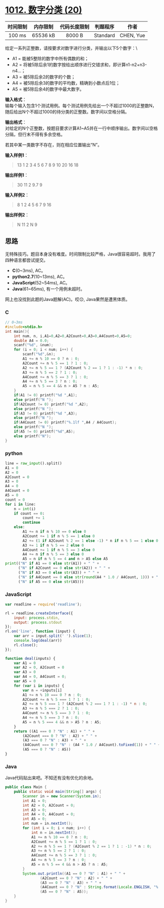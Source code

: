 # [1012. 数字分类 (20)][title]

| 时间限制 | 内存限制 | 代码长度限制 | 判题程序 |   作者   |
|:-------:|:-------:|:----------:|:-------:|:-------:|
|  100 ms | 65536 kB|   8000 B   | Standard|CHEN, Yue|

给定一系列正整数，请按要求对数字进行分类，并输出以下5个数字：\

 - A1 = 能被5整除的数字中所有偶数的和；
 - A2 = 将被5除后余1的数字按给出顺序进行交错求和，即计算n1-n2+n3-n4...；
 - A3 = 被5除后余2的数字的个数；
 - A4 = 被5除后余3的数字的平均数，精确到小数点后1位；
 - A5 = 被5除后余4的数字中最大数字。

**输入格式**：  
输每个输入包含1个测试用例。每个测试用例先给出一个不超过1000的正整数N，随后给出N个不超过1000的待分类的正整数。数字间以空格分隔。

**输出格式**：  
对给定的N个正整数，按题目要求计算A1~A5并在一行中顺序输出。数字间以空格分隔，但行末不得有多余空格。

若其中某一类数字不存在，则在相应位置输出“N”。

**输入样例1**：
> 13 1 2 3 4 5 6 7 8 9 10 20 16 18

**输出样例1**：
> 30 11 2 9.7 9

**输入样例2**：
> 8 1 2 4 5 6 7 9 16

**输出样例2**：
> N 11 2 N 9

## 思路
无特殊技巧。题目本身没有难度。时间限制比较严格，Java很容易超时。我用了四种语言都尝试提交。

- **C**(0~3ms), AC。
- **python2.7**(10~13ms), AC。
- **JavaScript**(52~54ms), AC。
- **Java**(61~65ms), 有一个用例未超时。

网上也没找到此题的Java题解(AC)。哎😔, Java果然是遭黑体质。

### C
```c
// 0~3ms
#include<stdio.h>
int main(){
    int num, n, i,A1=0,A2=0,A2Count=0,A3=0,A4Count=0,A5=0;
    double A4 = 0.0;
    scanf("%d", &num);
    for (i = 0; i < num; i++) {
        scanf("%d",&n);
        A1 += n % 10 == 0 ? n : 0;
        A2Count += n % 5 == 1 ? 1 : 0;
        A2 += n % 5 == 1 ? (A2Count % 2 == 1 ? 1 : -1) * n : 0;
        A3 += n % 5 == 2 ? 1 : 0;
        A4Count += n % 5 == 3 ? 1 : 0;
        A4 += n % 5 == 3 ? n : 0;
        A5 = n % 5 == 4 && n > A5 ? n : A5;
    }
    if(A1 != 0) printf("%d ",A1);
    else printf("N ");
    if(A2Count != 0) printf("%d ",A2);
    else printf("N ");
    if(A3 != 0) printf("%d ",A3);
    else printf("N ");
    if(A4Count != 0) printf("%.1lf ",A4 / A4Count);
    else printf("N ");
    if(A5 != 0) printf("%d",A5);
    else printf("N");
}
```
### python
```python
line = raw_input().split()
A1 = 0
A2 = 0
A2Count = 0
A3 = 0
A4 = 0
A4Count = 0
A5 = 0
count = 0
for i in line:
    n = int(i)
    if count == 0:
        count += 1
        continue
    else:
        A1 += n if n % 10 == 0 else 0
        A2Count += 1 if n % 5 == 1 else 0
        A2 += (1 if A2Count % 2 == 1 else -1) * n if n % 5 == 1 else 0
        A3 += 1 if n % 5 == 2 else 0
        A4Count += 1 if n % 5 == 3 else 0
        A4 += n if n % 5 == 3 else 0
        A5 = n if n % 5 == 4 and n > A5 else A5
print(("N" if A1 == 0 else str(A1)) + " " +
      ("N" if A2Count == 0 else str(A2)) + " " +
      ("N" if A3 == 0 else str(A3)) + " " +
      ("N" if A4Count == 0 else str(round(A4 * 1.0 / A4Count, 1))) + " " +
      ("N" if A5 == 0 else str(A5)))

```

### JavaScript
```javascript
var readline = require('readline');

rl = readline.createInterface({
    input: process.stdin,
    output: process.stdout
});
rl.on('line', function (input) {
    var arr = input.split(' ').slice(1);
    console.log(deal(arr))
    rl.close();
});

function deal(inputs) {
    var A1 = 0
    var A2 = 0, A2Count = 0
    var A3 = 0
    var A4 = 0, A4Count = 0;
    var A5 = 0
    for (var i in inputs) {
        var n = +inputs[i]
        A1 += n % 10 === 0 ? n : 0;
        A2Count += n % 5 === 1 ? 1 : 0;
        A2 += n % 5 === 1 ? (A2Count % 2 === 1 ? 1 : -1) * n : 0;
        A3 += n % 5 === 2 ? 1 : 0;
        A4Count += n % 5 === 3 ? 1 : 0;
        A4 += n % 5 === 3 ? n : 0;
        A5 = n % 5 === 4 && n > A5 ? n : A5;
    }
    return ((A1 === 0 ? "N" : A1) + " " +
        (A2Count === 0 ? "N" : A2) + " " +
        (A3 === 0 ? "N" : A3) + " " +
        (A4Count === 0 ? "N" : (A4 * 1.0 / A4Count).toFixed(1)) + " " +
        (A5 === 0 ? "N" : A5))
}

```

### Java
Java代码贴出来吧。不知还有没有优化的余地。
```java
public class Main {
    public static void main(String[] args) {
        Scanner in = new Scanner(System.in);
        int A1 = 0;
        int A2 = 0, A2Count = 0;
        int A3 = 0;
        int A4 = 0, A4Count = 0;
        int A5 = 0;
        int num = in.nextInt();
        for (int i = 0; i < num; i++) {
            int n = in.nextInt();
            A1 += n % 10 == 0 ? n : 0;
            A2Count += n % 5 == 1 ? 1 : 0;
            A2 += n % 5 == 1 ? (A2Count % 2 == 1 ? 1 : -1) * n : 0;
            A3 += n % 5 == 2 ? 1 : 0;
            A4Count += n % 5 == 3 ? 1 : 0;
            A4 += n % 5 == 3 ? n : 0;
            A5 = n % 5 == 4 && n > A5 ? n : A5;
        }
        System.out.println((A1 == 0 ? "N" : A1) + " " +
                (A2Count == 0 ? "N" : A2) + " " +
                (A3 == 0 ? "N" : A3) + " " +
                (A4Count == 0 ? "N" : String.format(Locale.ENGLISH, "%.1f", A4 * 1.0 / A4Count)) + " " +
                (A5 == 0 ? "N" : A5));
    }
}
```
[title]: https://www.patest.cn/contests/pat-b-practise/1012